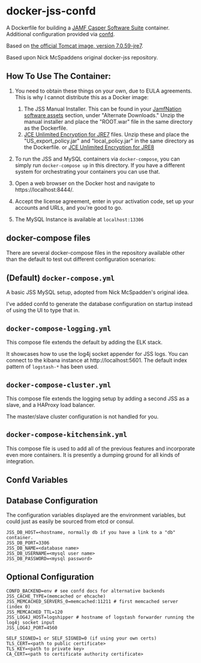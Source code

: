 docker-jss-confd
================

A Dockerfile for building a [JAMF Casper Software Suite](http://www.jamfsoftware.com/products/casper-suite/) container.
Additional configuration provided via [confd](https://github.com/kelseyhightower/confd).

Based on [the official Tomcat image, version 7.0.59-jre7](https://registry.hub.docker.com/_/tomcat/).

Based upon Nick McSpaddens original docker-jss repository.

How To Use The Container:
-----
1.	You need to obtain these things on your own, due to EULA agreements.  This is why I cannot distribute this as a Docker image:
	1.	The JSS Manual Installer.  This can be found in your [JamfNation software assets](https://jamfnation.jamfsoftware.com/login.html) section, under "Alternate Downloads."  Unzip the manual installer and place the "ROOT.war" file in the same directory as the Dockerfile.
	2.	[JCE Unlimited Encryption for JRE7](http://www.oracle.com/technetwork/java/javase/downloads/jce-7-download-432124.html) files.  Unzip these and place the "US_export_policy.jar" and "local_policy.jar" in the same directory as the Dockerfile.
        or [JCE Unlimited Encryption for JRE8](http://www.oracle.com/technetwork/java/javase/downloads/jce8-download-2133166.html)

2.  To run the JSS and MySQL containers via `docker-compose`, you can simply run `docker-compose up` in this directory. If you have a different system for orchestrating your containers you can use that.
3.	Open a web browser on the Docker host and navigate to https://localhost:8444/.
4.	Accept the license agreement, enter in your activation code, set up your accounts and URLs, and you're good to go.
5.  The MySQL Instance is available at `localhost:13306`

docker-compose files
--------------------

There are several docker-compose files in the repository available other
than the default to test out different configuration scenarios:

## (Default) `docker-compose.yml` ##
 
A basic JSS MySQL setup, adopted from Nick McSpadden's original idea.

I've added confd to generate the database configuration on startup instead of using the UI to type that in.

## `docker-compose-logging.yml` ##

This compose file extends the default by adding the ELK stack.

It showcases how to use the log4j socket appender for JSS logs.
You can connect to the kibana instance at http://localhost:5601.
The default index pattern of `logstash-*` has been used.

## `docker-compose-cluster.yml` ## 

This compose file extends the logging setup by adding a second JSS as a slave,
and a HAProxy load balancer. 

The master/slave cluster configuration is not handled for you.


## `docker-compose-kitchensink.yml` ##

This compose file is used to add all of the previous features and
incorporate even more containers. It is presently a dumping ground for
all kinds of integration.

Confd Variables
---------------

## Database Configuration ##

The configuration variables displayed are the environment variables, but could just as easily be
sourced from etcd or consul.

```
JSS_DB_HOST=<hostname, normally db if you have a link to a "db" container.
JSS_DB_PORT=3306
JSS_DB_NAME=<database name>
JSS_DB_USERNAME=<mysql user name>
JSS_DB_PASSWORD=<mysql password>
```

## Optional Configuration ##

```
CONFD_BACKEND=env # see confd docs for alternative backends
JSS_CACHE_TYPE=(memcached or ehcache)
JSS_MEMCACHED_SERVERS_0=memcached:11211 # first memcached server (index 0)
JSS_MEMCACHED_TTL=120
JSS_LOG4J_HOST=logshipper # hostname of logstash forwarder running the log4j socket input
JSS_LOG4J_PORT=4560

SELF_SIGNED=1 or SELF_SIGNED=0 (if using your own certs)
TLS_CERT=<path to public certificate>
TLS_KEY=<path to private key>
CA_CERT=<path to certificate authority certificate>
```
